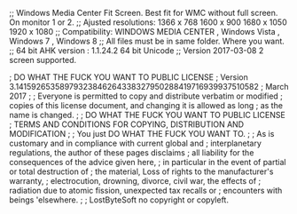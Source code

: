 ;;	Windows Media Center Fit Screen. Best fit for WMC without full screen. On monitor 1 or 2.
;;	Ajusted resolutions: 1366 x 768 1600 x 900  1680 x 1050  1920 x 1080
;;	Compatibility: WINDOWS MEDIA CENTER ,  Windows Vista , Windows 7 , Windows 8
;;	All files must be in same folder. Where you want.
;;	64 bit AHK version : 1.1.24.2 64 bit Unicode
;;	Version 2017-03-08 2 screen supported.

;            DO WHAT THE FUCK YOU WANT TO PUBLIC LICENSE
;   Version 3.14159265358979323846264338327950288419716939937510582
;                          March 2017
;
; Everyone is permitted to copy and distribute verbatim or modified
; copies of this license document, and changing it is allowed as long
; as the name is changed.
;
;            DO WHAT THE FUCK YOU WANT TO PUBLIC LICENSE
;   TERMS AND CONDITIONS FOR COPYING, DISTRIBUTION AND MODIFICATION
;
;              You just DO WHAT THE FUCK YOU WANT TO.
;
;	As is customary and in compliance with current global and
;	interplanetary regulations, the author of these pages disclaims
;	all liability for the consequences of the advice given here,
;	in particular in the event of partial or total destruction of
;	the material, Loss of rights to the manufacturer's warranty,
;	electrocution, drowning, divorce, civil war, the effects of
;	radiation due to atomic fission, unexpected tax recalls or
;		encounters with beings 'elsewhere.
;
;              LostByteSoft no copyright or copyleft.
